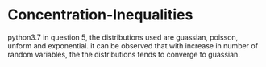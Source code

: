 # Concentration-Inequalities
python3.7
in question 5, the distributions used are guassian, poisson, unform and exponential.
it can be observed that with increase in number of random variables, the the distributions tends to converge to guassian.
